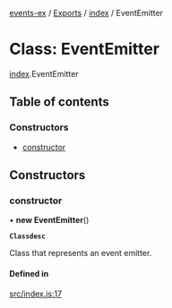 [events-ex](../README.md) / [Exports](../modules.md) / [index](../modules/index-1.md) / EventEmitter

# Class: EventEmitter

[index](../modules/index-1.md).EventEmitter

## Table of contents

### Constructors

- [constructor](index-1.EventEmitter.md#constructor)

## Constructors

### constructor

• **new EventEmitter**()

**`Classdesc`**

Class that represents an event emitter.

#### Defined in

[src/index.js:17](https://github.com/snowyu/events-ex.js/blob/892d26d/src/index.js#L17)
